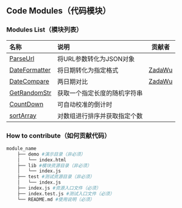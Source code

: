 ## Code Modules（代码模块）

### Modules List（模块列表）

| 名称      |     说明 |  贡献者 |
| :-------- |:-------- | :--------: | 
| [ParseUrl](./lib/parseUrl)    |  将URL参数转化为JSON对象  |    | 
| [DateFormatter](./lib/dateFormatter)   |   将日期转化为指定格式 | [ZadaWu](https://github.com/ZadaWu)|
| [DateCompare](./lib/dateCompare)   |   两日期对比 | [ZadaWu](https://github.com/ZadaWu)|
| [GetRandomStr](./lib/getRandomStr)   |   获取一个指定长度的随机字符串 | |
| [CountDown](./lib/countDown)   |   可自动校准的倒计时 | |
| [sortArray](./lib/sortArray)   |   对数组进行排序并获取指定个数 | |

### How to contribute（如何贡献代码）

```bash
module_name
    ├── demo #演示目录（非必须）
    │   └── index.html
    ├── lib #模块资源目录（非必须）
    │   └── index.js
    ├── test #测试资源目录（非必须）
    │   └── index.js
    ├── index.js #资源入口文件（必须）
    ├── index.test.js #测试入口文件（必须）
    └── README.md #使用说明（必须）
```
